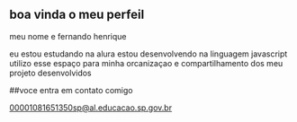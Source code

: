 ## boa vinda o meu perfeil

meu nome e fernando henrique

eu estou estudando na alura
estou desenvolvendo na linguagem javascript
utilizo esse espaço para minha orcanizaçao e compartilhamento dos meu projeto desenvolvidos 

##voce entra em contato comigo 

00001081651350sp@al.educacao.sp.gov.br

